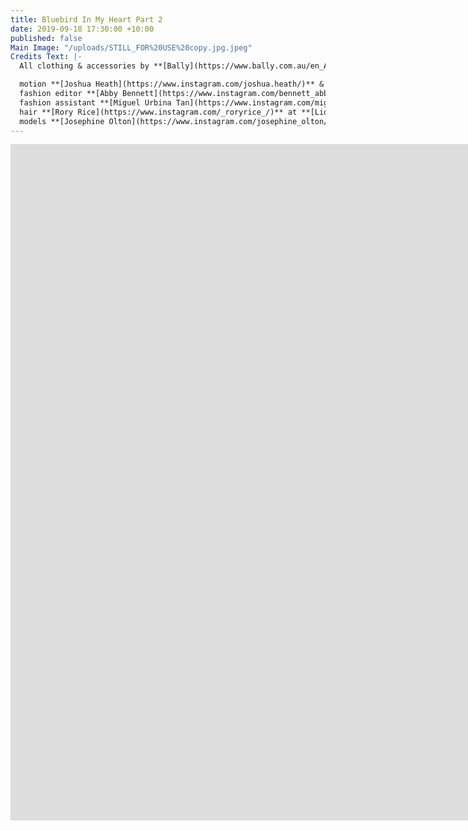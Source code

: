 ```yaml
---
title: Bluebird In My Heart Part 2
date: 2019-09-18 17:30:00 +10:00
published: false
Main Image: "/uploads/STILL_FOR%20USE%20copy.jpg.jpeg"
Credits Text: |-
  All clothing & accessories by **[Bally](https://www.bally.com.au/en_AU/home)**

  motion **[Joshua Heath](https://www.instagram.com/joshua.heath/)** & **[William Robertson](https://www.instagram.com/william___robertson/)**
  fashion editor **[Abby Bennett](https://www.instagram.com/bennett_abby/)**
  fashion assistant **[Miguel Urbina Tan](https://www.instagram.com/miguelurbinatan/)**
  hair **[Rory Rice](https://www.instagram.com/_roryrice_/)** at **[Lion Artist Management](https://www.instagram.com/lionartistmanagement/)** using **[Oribe](https://www.instagram.com/oribe/)**
  models **[Josephine Olton](https://www.instagram.com/josephine_olton/)** at **[Chadwick](https://www.instagram.com/chadwickmodels/)** & **[Fergus Bailey](https://www.instagram.com/fergusbailey/)** at **[Kult Australia](https://www.instagram.com/kultaustralia/)**
---
```


<iframe src="https://player.vimeo.com/video/359669577?title=0&byline=0&portrait=0" width="2048" height="1082" frameborder="0" allow="autoplay; fullscreen" allowfullscreen></iframe>